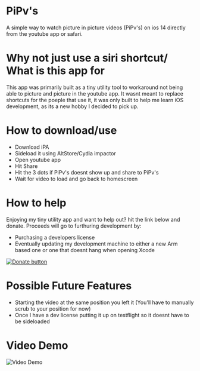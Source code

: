 # PiPv's

A simple way to watch picture in picture videos (PiPv's) on ios 14 directly from the youtube app or safari.

# Why not just use a siri shortcut/ What is this app for

This app was primarily built as a tiny utility tool to workaround not being able to picture and picture in the youtube app.
It wasnt meant to replace shortcuts for the poeple that use it, it was only built to help me learn iOS development, as its a new hobby I decided to pick up.


# How to download/use

- Download iPA
- Sideload it using AltStore/Cydia impactor
- Open youtube app
- Hit Share 
- Hit the 3 dots if PiPv's doesnt show up and share to PiPv's
- Wait for video to load and go back to homescreen


# How to help

Enjoying my tiny utility app and want to help out? hit the link below and donate. Proceeds will go to furthuring development by:

- Purchasing a developers license
- Eventually updating my development machine to either a new Arm based one or one that doesnt hang when opening Xcode

[![Donate button](https://www.paypalobjects.com/en_US/i/btn/btn_donateCC_LG.gif)](https://www.paypal.me/csdev571)


# Possible Future Features

- Starting the video at the same position you left it (You'll have to manually scrub to your position for now)
- Once I have a dev license putting it up on testflight so it doesnt have to be sideloaded

# Video Demo
![Video Demo](ezgif.com-video-to-gif.gif)
